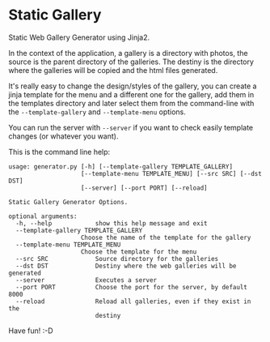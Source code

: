 Static Gallery
==============

Static Web Gallery Generator using Jinja2.

In the context of the application, a gallery is a directory with photos, the source is the parent directory
of the galleries. The destiny is the directory where the galleries will be copied and the html files generated.

It's really easy to change the design/styles of the gallery, you can create a jinja template for the menu
and a different one for the gallery, add them in the templates directory and later select them from the command-line
with the `--template-gallery` and `--template-menu` options.

You can run the server with `--server` if you want to check easily template changes (or whatever you want).

This is the command line help:

    usage: generator.py [-h] [--template-gallery TEMPLATE_GALLERY]
                        [--template-menu TEMPLATE_MENU] [--src SRC] [--dst DST]
                        [--server] [--port PORT] [--reload]

    Static Gallery Generator Options.

    optional arguments:
      -h, --help            show this help message and exit
      --template-gallery TEMPLATE_GALLERY
                        Choose the name of the template for the gallery
      --template-menu TEMPLATE_MENU
                        Choose the template for the menu
      --src SRC             Source directory for the galleries
      --dst DST             Destiny where the web galleries will be generated
      --server              Executes a server
      --port PORT           Choose the port for the server, by default 8000
      --reload              Reload all galleries, even if they exist in the
                            destiny

Have fun! :-D
